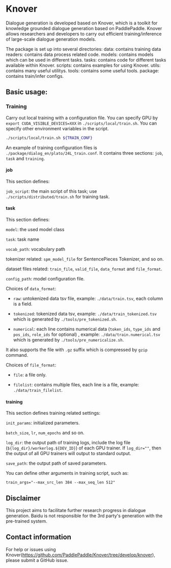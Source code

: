 # Knover
Dialogue generation is developed based on Knover, which is a toolkit for knowledge grounded dialogue generation based on PaddlePaddle. Knover allows researchers and developers to carry out efficient training/inference of large-scale dialogue generation models. 

The package is set up into several directories:
data: contains training data
readers: contains data process related code.
models: contains models which can be used in different tasks.
tasks: contains code for different tasks available within Knover.
scripts: contains examples for using Knover.
utils: contains many useful utilitys.
tools: contains some useful tools.
package: contains train/infer configs.

## Basic usage:

### Training
Carry out local training with a configuration file. You can specify GPU by `export CUDA_VISIBLE_DEVICES=XXX` in `./scripts/local/train.sh`. You can specify other environment variables in the script.

``` bash
./scripts/local/train.sh ${TRAIN_CONF}
```

An example of training configuration files is `./package/dialog_en/plato/24L_train.conf`. It contains three sections: `job`, `task` and `training`.

#### job

This section defines:

`job_script`: the main script of this task; use `./scripts/distributed/train.sh` for training task.

#### task
This section defines:

`model`: the used model class

`task`: task name

`vocab_path`: vocabulary path

tokenizer related: `spm_model_file` for SentencePieces Tokenizer, and so on.

dataset files related: `train_file`, `valid_file`, `data_format` and `file_format`.

`config_path`: model configuration file.

Choices of `data_format`:

- `raw`: untokenized data tsv file, example: `./data/train.tsv`, each column is a field.

- `tokenized`: tokenized data tsv, example: `./data/train_tokenized.tsv` which is generated by `./tools/pre_tokenized.sh`.

- `numerical`: each line contains numerical data (`token_ids`, `type_ids` and `pos_ids`, `role_ids` for optional) , example: `./data/train.numerical.tsv` which is generated by `./tools/pre_numericalize.sh`.

It also supports the file with `.gz` suffix which is compressed by `gzip` command.

Choices of `file_format`:

- `file`: a file only.

- `filelist`: contains multiple files, each line is a file, example: `./data/train_filelist`.

#### training
This section defines training related settings:

`init_params`: initialized parameters.

`batch_size`, `lr`, `num_epochs` and so on.

`log_dir`: the output path of training logs, include the log file (`${log_dir}/workerlog.${DEV_ID}`) of each GPU trainer. If `log_dir=""`, then the output of all GPU trainers will output to standard output.

`save_path`: the output path of saved parameters.

You can define other arguments in training script, such as:

```
train_args="--max_src_len 384 --max_seq_len 512"
```

## Disclaimer
This project aims to facilitate further research progress in dialogue generation. Baidu is not responsible for the 3rd party's generation with the pre-trained system.

## Contact information
For help or issues using Knover(https://github.com/PaddlePaddle/Knover/tree/develop/knover), please submit a GitHub issue.
